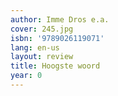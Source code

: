 ```yaml
---
author: Imme Dros e.a.
cover: 245.jpg
isbn: '9789026119071'
lang: en-us
layout: review
title: Hoogste woord
year: 0
---
```


